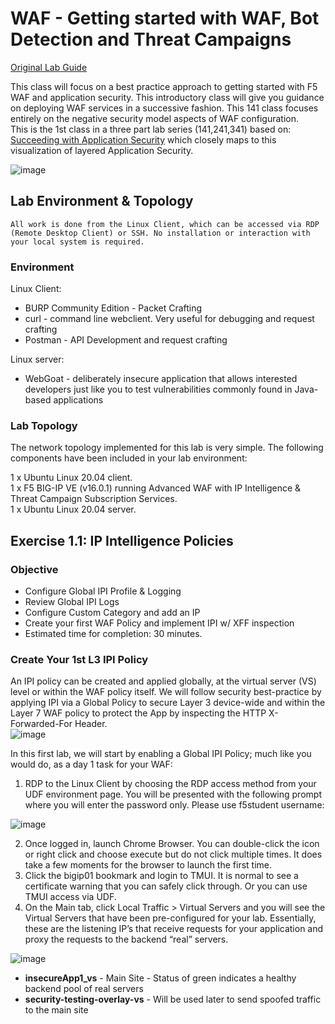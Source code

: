 # WAF - Getting started with WAF, Bot Detection and Threat Campaigns

[Original Lab Guide](https://clouddocs.f5.com/training/community/waf/html/waf141/labinfo/labinfo.html)

This class will focus on a best practice approach to getting started with F5 WAF and application security. This introductory class will give you guidance on deploying WAF services in a successive fashion. This 141 class focuses entirely on the negative security model aspects of WAF configuration.  
This is the 1st class in a three part lab series (141,241,341) based on: [Succeeding with Application Security](https://support.f5.com/csp/article/K07359270) which closely maps to this visualization of layered Application Security.

![image](https://user-images.githubusercontent.com/38420010/119345353-0da70580-bc99-11eb-94fe-59eabaf3c240.png)

## Lab Environment & Topology

`All work is done from the Linux Client, which can be accessed via RDP (Remote Desktop Client) or SSH. No installation or interaction with your local system is required.`

### Environment
  
Linux Client:  
  
  * BURP Community Edition - Packet Crafting
  * curl - command line webclient. Very useful for debugging and request crafting
  * Postman - API Development and request crafting
  
Linux server:  
  
  * WebGoat - deliberately insecure application that allows interested developers just like you to test vulnerabilities commonly found in Java-based applications

### Lab Topology
  
The network topology implemented for this lab is very simple. The following components have been included in your lab environment:

1 x Ubuntu Linux 20.04 client.  
1 x F5 BIG-IP VE (v16.0.1) running Advanced WAF with IP Intelligence & Threat Campaign Subscription Services.  
1 x Ubuntu Linux 20.04 server.  


## Exercise 1.1: IP Intelligence Policies
### Objective

  * Configure Global IPI Profile & Logging
  * Review Global IPI Logs
  * Configure Custom Category and add an IP
  * Create your first WAF Policy and implement IPI w/ XFF inspection
  * Estimated time for completion: 30 minutes.

### Create Your 1st L3 IPI Policy
An IPI policy can be created and applied globally, at the virtual server (VS) level or within the WAF policy itself. We will follow security best-practice by applying IPI via a Global Policy to secure Layer 3 device-wide and within the Layer 7 WAF policy to protect the App by inspecting the HTTP X-Forwarded-For Header.  
![image](https://user-images.githubusercontent.com/38420010/119348500-3e893980-bc9d-11eb-8836-e57471dc73a8.png)

In this first lab, we will start by enabling a Global IPI Policy; much like you would do, as a day 1 task for your WAF:  
  
1. RDP to the Linux Client by choosing the RDP access method from your UDF environment page. You will be presented with the following prompt where you will enter the password only. Please use f5student username:

![image](https://user-images.githubusercontent.com/38420010/119348695-83ad6b80-bc9d-11eb-84a6-ad49b8747f0c.png)

2. Once logged in, launch Chrome Browser. You can double-click the icon or right click and choose execute but do not click multiple times. It does take a few moments for the browser to launch the first time.
3. Click the bigip01 bookmark and login to TMUI. It is normal to see a certificate warning that you can safely click through. Or you can use TMUI access via UDF.
4. On the Main tab, click Local Traffic > Virtual Servers and you will see the Virtual Servers that have been pre-configured for your lab. Essentially, these are the listening IP’s that receive requests for your application and proxy the requests to the backend “real” servers.

![image](https://user-images.githubusercontent.com/38420010/119349079-020a0d80-bc9e-11eb-91ed-d77da464c136.png)

  * **insecureApp1_vs** - Main Site - Status of green indicates a healthy backend pool of real servers
  * **security-testing-overlay-vs** - Will be used later to send spoofed traffic to the main site
